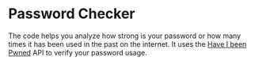 # Password Checker

The code helps you analyze how strong is your password or how many times it has been used in the past on the internet.
It uses the [Have I been Pwned](https://haveibeenpwned.com/) API to verify your password usage.